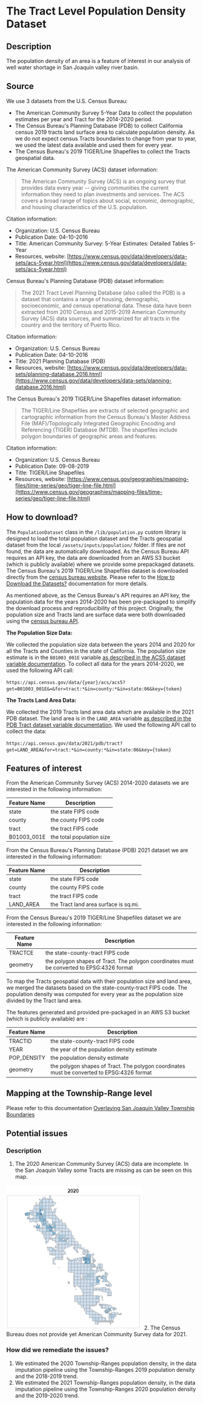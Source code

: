# The Tract Level Population Density Dataset

## Description
The population density of an area is a feature of interest in our analysis of well water shortage in 
San Joaquin valley river basin. 

## Source
We use 3 datasets from the U.S. Census Bureau:
* The American Community Survey 5-Year Data to collect the population estimates per year and Tract for the 2014-2020 
period.
* The Census Bureau's Planning Database (PDB) to collect California census 2019 tracts land surface area to calculate 
population density. As we do not expect census Tracts boundaries to change from year to year, we used the latest data
available and used them for every year.
* The Census Bureau's 2019 TIGER/Line Shapefiles to collect the Tracts geospatial data.

The American Community Survey (ACS) dataset information:
> The American Community Survey (ACS) is an ongoing survey that provides data every year -- giving communities the 
> current information they need to plan investments and services. The ACS covers a broad range of topics about social, 
> economic, demographic, and housing characteristics of the U.S. population.

Citation information:
* Organization: U.S. Census Bureau
* Publication Date: 04-10-2016
* Title: American Community Survey: 5-Year Estimates: Detailed Tables 5-Year
* Resources, website: [https://www.census.gov/data/developers/data-sets/acs-5year.html](https://www.census.gov/data/developers/data-sets/acs-5year.html)

Census Bureau's Planning Database (PDB) dataset information:
> The 2021 Tract Level Planning Database (also called the PDB) is a dataset that contains a range of 
> housing, demographic, socioeconomic, and census operational data. These data have been extracted 
> from 2010 Census and 2015-2019 American Community Survey (ACS) data sources, and summarized for 
> all tracts in the country and the territory of Puerto Rico.

Citation information:
* Organization: U.S. Census Bureau
* Publication Date: 04-10-2016
* Title: 2021 Planning Database (PDB)
* Resources, website: [https://www.census.gov/data/developers/data-sets/planning-database.2016.html](https://www.census.gov/data/developers/data-sets/planning-database.2016.html)

The Census Bureau's 2019 TIGER/Line Shapefiles dataset information:
> The TIGER/Line Shapefiles are extracts of selected geographic and cartographic information from the
> Census Bureau's Master Address File (MAF)/Topologically Integrated Geographic Encoding and
> Referencing (TIGER) Database (MTDB). The shapefiles include polygon boundaries of geographic areas and features.

Citation information:
* Organization: U.S. Census Bureau
* Publication Date: 09-08-2019
* Title: TIGER/Line Shapefiles
* Resources, website: [https://www.census.gov/geographies/mapping-files/time-series/geo/tiger-line-file.html](https://www.census.gov/geographies/mapping-files/time-series/geo/tiger-line-file.html)

## How to download?
The `PopulationDataset` class in the `/lib/population.py` custom library is designed to load the total 
population dataset and the Tracts geospatial dataset from the local `/assets/inputs/population/` folder. If files 
are not found, the data are automatically downloaded. As the Census Bureau API requires an API key, the data are 
downloaded from an AWS S3 bucket (which is publicly available) where we  provide some prepackaged datasets. The Census 
Bureau's 2019 TIGER/Line Shapefiles dataset is downloaded directly from the 
[census bureau website](https://www.census.gov/geographies/mapping-files/time-series/geo/tiger-line-file.html).
Please refer to the [How to Download the Datasets?](doc/assets/download.md) documentation for more details.

As mentioned above, as the Census Bureau's API requires an API key, the population data for the years 2014-2020 has been
pre-packaged to simplify the download process and reproducibility of this project. Originally, the population size and 
Tracts land are surface data were both downloaded using the 
[census bureau API](https://www.census.gov/data/developers.html). 

__The Population Size Data:__

We collected the population size data between the years 2014 and 2020 for all the Tracts and Counties in the state of 
California. The population size estimate is in the `B01003_001E` variable 
[as described in the ACS5 dataset variable documentation](https://api.census.gov/data/2020/acs/acs5/variables.html).
To collect all data for the years 2014-2020, we used the following API call:

`https://api.census.gov/data/{year}/acs/acs5?get=B01003_001E&=&for=tract:*&in=county:*&in=state:06&key={token}`

__The Tracts Land Area Data:__

We collected the 2019 Tracts land area data which are available in the 2021 PDB dataset. The land area is in the 
`LAND_AREA` variable 
[as described in the PDB Tract dataset variable documentation](https://api.census.gov/data/2021/pdb/tract/variables.html).
We used the following API call to collect the data:

`https://api.census.gov/data/2021/pdb/tract?get=LAND_AREA&for=tract:*&in=county:*&in=state:06&key={token}`

## Features of interest
From the American Community Survey (ACS) 2014-2020 datasets we are interested in the following information:

| Feature Name | Description               |
|--------------|---------------------------|
| state        | the state FIPS code       |
| county       | the county FIPS code      |
| tract        | the tract FIPS code       |
| B01003_001E  | the total population size |

From the Census Bureau's Planning Database (PDB) 2021 dataset we are interested in the following information:

| Feature Name | Description                           |
|--------------|---------------------------------------|
| state        | the state FIPS code                   |
| county       | the county FIPS code                  |
| tract        | the tract FIPS code                   |
| LAND_AREA    | the Tract land area surface is sq.mi. |

From the Census Bureau's 2019 TIGER/Line Shapefiles dataset we are interested in the following information:

| Feature Name | Description                                                                                |
|--------------|--------------------------------------------------------------------------------------------|
| TRACTCE      | the state-county-tract FIPS code                                                           |
| geometry     | the polygon shapes of Tract. The polygon coordinates must be converted to EPSG:4326 format |

To map the Tracts geospatial data with their population size and land area, we merged the datasets based on the 
state-county-tract FIPS code. The population density was computed for every year as the population size divided by the 
Tract land area.

The features generated and provided pre-packaged in an AWS S3 bucket (which is publicly available) are :

| Feature Name | Description                                                                                |
|--------------|--------------------------------------------------------------------------------------------|
| TRACTID      | the state-county-tract FIPS code                                                           |
| YEAR         | the year of the population density estimate                                                |
| POP_DENSITY  | the population density estimate                                                            |
| geometry     | the polygon shapes of Tract. The polygon coordinates must be converted to EPSG:4326 format |

## Mapping at the Township-Range level
Please refer to this documentation [Overlaying San Joaquin Valley Township Boundaries](doc/etl/township_overlay.md)

## Potential issues
### Description
1. The 2020 American Community Survey (ACS) data are incomplete. In the San Joaquin Valley some Tracts are missing as
can be seen on this map.

!["Missing 2020 Tracts population data"](../images/2020_popupation_missing_data.jpg)
2. The Census Bureau does not provide yet American Community Survey data for 2021. 
### How did we remediate the issues?
1. We estimated the 2020 Township-Ranges population density, in the data imputation pipeline using the Township-Ranges
2019 population density and the 2018-2019 trend.
2. We estimated the 2021 Township-Ranges population density, in the data imputation pipeline using the Township-Ranges 
2020 population density and the 2019-2020 trend.

